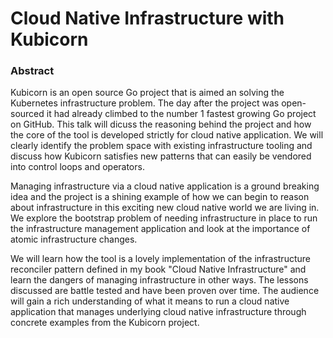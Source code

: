 # Cloud Native Infrastructure with Kubicorn

### Abstract

Kubicorn is an open source Go project that is aimed an solving the Kubernetes infrastructure problem.
The day after the project was open-sourced it had already climbed to the number 1 fastest growing Go project on GitHub.
This talk will dicuss the reasoning behind the project and how the core of the tool is developed strictly for cloud native application.
We will clearly identify the problem space with existing infrastructure tooling and discuss how Kubicorn satisfies new patterns that can easily be vendored into control loops and operators.

Managing infrastructure via a cloud native application is a ground breaking idea and the project is a shining example of how we can begin to reason about infrastructure in this exciting new cloud native world we are living in. We explore the bootstrap problem of needing infrastructure in place to run the infrastructure management application and look at the importance of atomic infrastructure changes.

We will learn how the tool is a lovely implementation of the infrastructure reconciler pattern defined in my book "Cloud Native Infrastructure" and learn the dangers of managing infrastructure in other ways.
The lessons discussed are battle tested and have been proven over time. The audience will gain a rich understanding of what it means to run a cloud native application that manages underlying cloud native infrastructure through concrete examples from the Kubicorn project.

